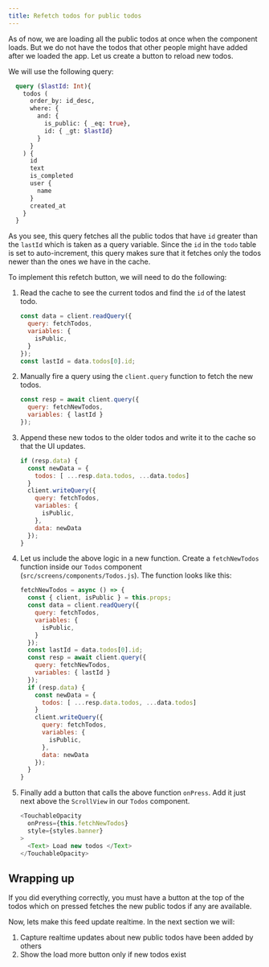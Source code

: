 ```yaml
---
title: Refetch todos for public todos
---
```


As of now, we are loading all the public todos at once when the component loads. But we do not have the todos that other people might have added after we loaded the app. Let us create a button to reload new todos.

We will use the following query:

```graphql
  query ($lastId: Int){
    todos (
      order_by: id_desc,
      where: {
        and: {
          is_public: { _eq: true},
          id: { _gt: $lastId}
        }
      }
    ) {
      id
      text
      is_completed
      user {
        name
      }
      created_at
    }
  }
```

As you see, this query fetches all the public todos that have `id` greater than the `lastId` which is taken as a query variable. Since the `id` in the `todo` table is set to auto-increment, this query makes sure that it fetches only the todos newer than the ones we have in the cache.

To implement this refetch button, we will need to do the following:

1. Read the cache to see the current todos and find the `id` of the latest todo.

    ```javascript
    const data = client.readQuery({
      query: fetchTodos,
      variables: {
        isPublic,
      }
    });
    const lastId = data.todos[0].id;
    ```

2. Manually fire a query using the `client.query` function to fetch the new todos.

    ```javascript
    const resp = await client.query({
      query: fetchNewTodos,
      variables: { lastId }
    }); 
    ```

3. Append these new todos to the older todos and write it to the cache so that the UI updates. 

    ```javascript
    if (resp.data) {
      const newData = {
        todos: [ ...resp.data.todos, ...data.todos]
      }
      client.writeQuery({
        query: fetchTodos,
        variables: {
          isPublic,
        },
        data: newData
      });
    }
    ```

4. Let us include the above logic in a new function. Create a `fetchNewTodos` function inside our `Todos` component (`src/screens/components/Todos.js`). The function looks like this:

    ```javascript
    fetchNewTodos = async () => {
      const { client, isPublic } = this.props;
      const data = client.readQuery({
        query: fetchTodos,
        variables: {
          isPublic,
        }
      });
      const lastId = data.todos[0].id;
      const resp = await client.query({
        query: fetchNewTodos,
        variables: { lastId }
      });
      if (resp.data) {
        const newData = {
          todos: [ ...resp.data.todos, ...data.todos]
        }
        client.writeQuery({
          query: fetchTodos,
          variables: {
            isPublic,
          },
          data: newData
        });
      }
    }
    ```

4. Finally add a button that calls the above function `onPress`. Add it just next above the `ScrollView` in our `Todos` component.

    ```javascript
    <TouchableOpacity
      onPress={this.fetchNewTodos}
      style={styles.banner}
    >
      <Text> Load new todos </Text>
    </TouchableOpacity> 
    ```

## Wrapping up

If you did everything correctly, you must have a button at the top of the todos which on pressed fetches the new public todos if any are available.

Now, lets make this feed update realtime. In the next section we will:
1. Capture realtime updates about new public todos have been added by others
2. Show the load more button only if new todos exist

